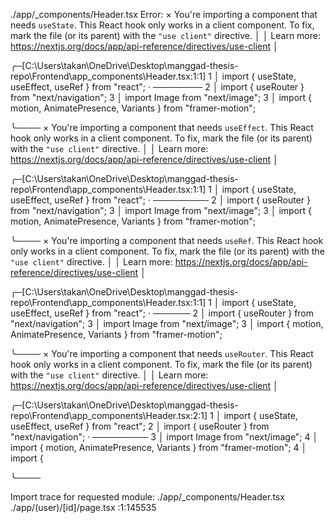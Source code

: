 ./app/_components/Header.tsx
Error:   × You're importing a component that needs `useState`. This React hook only works in a client component. To fix, mark the file (or its parent) with the `"use client"` directive.
  │
  │  Learn more: https://nextjs.org/docs/app/api-reference/directives/use-client
  │

   ╭─[C:\Users\takan\OneDrive\Desktop\manggad-thesis-repo\Frontend\app\_components\Header.tsx:1:1]
 1 │ import { useState, useEffect, useRef } from "react";
   ·          ────────
 2 │ import { useRouter } from "next/navigation";
 3 │ import Image from "next/image";
 3 │ import { motion, AnimatePresence, Variants } from "framer-motion";

   ╰────
  × You're importing a component that needs `useEffect`. This React hook only works in a client component. To fix, mark the file (or its parent) with the `"use client"` directive.
  │
  │  Learn more: https://nextjs.org/docs/app/api-reference/directives/use-client
  │

   ╭─[C:\Users\takan\OneDrive\Desktop\manggad-thesis-repo\Frontend\app\_components\Header.tsx:1:1]
 1 │ import { useState, useEffect, useRef } from "react";
   ·                    ─────────
 2 │ import { useRouter } from "next/navigation";
 3 │ import Image from "next/image";
 3 │ import { motion, AnimatePresence, Variants } from "framer-motion";

   ╰────
  × You're importing a component that needs `useRef`. This React hook only works in a client component. To fix, mark the file (or its parent) with the `"use client"` directive.
  │
  │  Learn more: https://nextjs.org/docs/app/api-reference/directives/use-client
  │

   ╭─[C:\Users\takan\OneDrive\Desktop\manggad-thesis-repo\Frontend\app\_components\Header.tsx:1:1]
 1 │ import { useState, useEffect, useRef } from "react";
   ·                               ──────
 2 │ import { useRouter } from "next/navigation";
 3 │ import Image from "next/image";
 3 │ import { motion, AnimatePresence, Variants } from "framer-motion";

   ╰────
  × You're importing a component that needs `useRouter`. This React hook only works in a client component. To fix, mark the file (or its parent) with the `"use client"` directive.
  │
  │  Learn more: https://nextjs.org/docs/app/api-reference/directives/use-client
  │

   ╭─[C:\Users\takan\OneDrive\Desktop\manggad-thesis-repo\Frontend\app\_components\Header.tsx:2:1]
 1 │ import { useState, useEffect, useRef } from "react";
 2 │ import { useRouter } from "next/navigation";
   ·          ─────────
 3 │ import Image from "next/image";
 4 │ import { motion, AnimatePresence, Variants } from "framer-motion";
 4 │ import {

   ╰────

Import trace for requested module:
./app/_components/Header.tsx
./app/(user)/[id]/page.tsx <anonymous code>:1:145535

